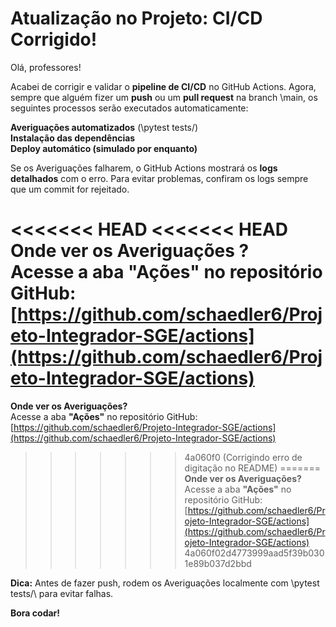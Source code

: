 #  Atualização no Projeto: CI/CD Corrigido!

Olá, professores!

Acabei de corrigir e validar o **pipeline de CI/CD** no GitHub Actions. Agora, sempre que alguém fizer um **push** ou um **pull request** na branch \main\, os seguintes processos serão executados automaticamente:

 **Averiguações automatizados** (\pytest tests/\)  
 **Instalação das dependências**  
 **Deploy automático (simulado por enquanto)**  

Se os Averiguações falharem, o GitHub Actions mostrará os **logs detalhados** com o erro. Para evitar problemas, confiram os logs sempre que um commit for rejeitado.

<<<<<<< HEAD
<<<<<<< HEAD
 **Onde ver os Averiguações ?**  
Acesse a aba **"Ações"** no repositório GitHub:  
 [https://github.com/schaedler6/Projeto-Integrador-SGE/actions](https://github.com/schaedler6/Projeto-Integrador-SGE/actions)  
=======
**Onde ver os Averiguações?**  
Acesse a aba **\"Ações\"** no repositório GitHub:  
 [https://github.com/schaedler6/Projeto-Integrador-SGE/actions](https://github.com/schaedler6/Projeto-Integrador-SGE/actions)
>>>>>>> 4a060f0 (Corrigindo erro de digitação no README)
=======
**Onde ver os Averiguações?**  
Acesse a aba **\"Ações\"** no repositório GitHub:  
 [https://github.com/schaedler6/Projeto-Integrador-SGE/actions](https://github.com/schaedler6/Projeto-Integrador-SGE/actions)
>>>>>>> 4a060f02d4773999aad5f39b0301e89b037d2bbd

**Dica:** Antes de fazer push, rodem os Averiguações localmente com \pytest tests/\ para evitar falhas.

 **Bora codar!**
